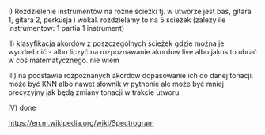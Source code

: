 I) Rozdzielenie instrumentów na różne ścieżki tj. w utworze jest bas, gitara 1, gitara 2, perkusja i wokal. rozdzielamy to na 5 ścieżek (zalezy ile instrumentow: 1 partia 1 instrument)

II) klasyfikacja akordów z poszczególnych ścieżek gdzie można je wyodrebnić - albo liczyć na rozpoznawanie akordow live albo jakos to ubrać w coś matematycznego. nie wiem

III) na podstawie rozpoznanych akordow dopasowanie ich do danej tonacji. może być KNN albo nawet słownik w pythonie ale może być mniej precyzyjny jak będą zmiany tonacji w trakcie utworu

IV) done

https://en.m.wikipedia.org/wiki/Spectrogram